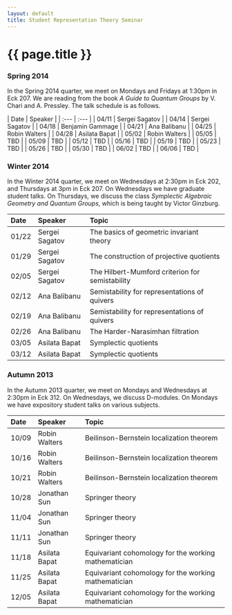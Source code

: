 ```yaml
---
layout: default
title: Student Representation Theory Seminar
---
```


# {{ page.title }}

### Spring 2014
In the Spring 2014 quarter, we meet on Mondays and Fridays at 1:30pm in Eck 207. We are reading from the book _A Guide to Quantum Groups_ by V. Chari and A. Pressley. The talk schedule is as follows.

<div class="classplan">
| Date  | Speaker          |
| :---  | :---             |
| 04/11 | Sergei Sagatov   |
| 04/14 | Sergei Sagatov   |
| 04/18 | Benjamin Gammage |
| 04/21 | Ana Balibanu     |
| 04/25 | Robin Walters    |
| 04/28 | Asilata Bapat    |
| 05/02 | Robin Walters    |
| 05/05 | TBD              |
| 05/09 | TBD              |
| 05/12 | TBD              |
| 05/16 | TBD              |
| 05/19 | TBD              |
| 05/23 | TBD              |
| 05/26 | TBD              |
| 05/30 | TBD              |
| 06/02 | TBD              |
| 06/06 | TBD              |


</div>

### Winter 2014
In the Winter 2014 quarter, we meet on Wednesdays at 2:30pm in Eck 202, and Thursdays at 3pm in Eck 207. On Wednesdays we have graduate student talks. On Thursdays, we discuss the class _Symplectic Algebraic Geometry and Quantum Groups_, which is being taught by Victor Ginzburg.

<div class="classplan">

| Date  | Speaker        | Topic                                           |
| :---- | :--------      | :---                                            |
| 01/22 | Sergei Sagatov | The basics of geometric invariant theory        |
| 01/29 | Sergei Sagatov | The construction of projective quotients        |
| 02/05 | Sergei Sagatov | The Hilbert-Mumford criterion for semistability |
| 02/12 | Ana Balibanu   | Semistability for representations of quivers    |
| 02/19 | Ana Balibanu   | Semistability for representations of quivers    |
| 02/26 | Ana Balibanu   | The Harder-Narasimhan filtration                |
| 03/05 | Asilata Bapat  | Symplectic quotients                            |
| 03/12 | Asilata Bapat  | Symplectic quotients                            |

</div>

### Autumn 2013
In the Autumn 2013 quarter, we meet on Mondays and Wednesdays at 2:30pm in Eck 312. On Wednesdays, we discuss D-modules. On Mondays we have expository student talks on various subjects.

<div class="classplan">

| Date  | Speaker       | Topic                                                |
| :---- | :-------      | :----                                                |
| 10/09 | Robin Walters | Beilinson-Bernstein localization theorem             |
| 10/16 | Robin Walters | Beilinson-Bernstein localization theorem             |
| 10/21 | Robin Walters | Beilinson-Bernstein localization theorem             |
| 10/28 | Jonathan Sun  | Springer theory                                      |
| 11/04 | Jonathan Sun  | Springer theory                                      |
| 11/11 | Jonathan Sun  | Springer theory                                      |
| 11/18 | Asilata Bapat | Equivariant cohomology for the working mathematician |
| 11/25 | Asilata Bapat | Equivariant cohomology for the working mathematician |
| 12/05 | Asilata Bapat | Equivariant cohomology for the working mathematician |

</div>
